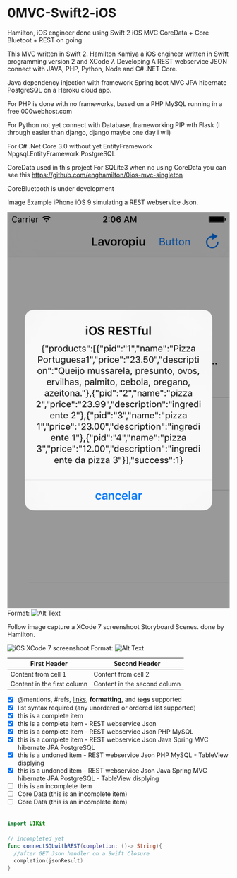 # 0MVC-Swift2-iOS
Hamilton, iOS engineer done using Swift 2 iOS MVC CoreData + Core Bluetoot + REST on going

This MVC written in Swift 2.
Hamilton Kamiya a iOS engineer written in Swift programming version 2 and XCode 7.
Developing A REST webservice JSON connect with JAVA, PHP, Python, Node and C# .NET Core.

Java dependency injection with framework Spring boot MVC JPA hibernate PostgreSQL on a Heroku cloud app.

For PHP is done with no frameworks, based on a PHP MySQL running in a free 000webhost.com

For Python not yet connect with Database, frameworking PIP wth Flask (I through easier than django, django maybe one day i wll)

For C# .Net Core 3.0 without yet EntityFramework Npgsql.EntityFramework.PostgreSQL

CoreData used in this project
For SQLite3 when no using CoreData you can see this  https://github.com/enghamilton/0ios-mvc-singleton

CoreBluetooth is under development


Image Example iPhone iOS 9 simulating a REST webservice Json.

![iOS XCode 7 screenshoot](https://github.com/enghamilton/0MVC-Swift2-iOS/blob/master/Simulator%20Screen%20Shot%2029%20de%20nov%20de%202019%2002.06.05.png)
Format: ![Alt Text](url)

Follow image capture a XCode 7 screenshoot Storyboard Scenes. done by Hamilton.

![iOS XCode 7 screenshoot](https://github.com/enghamilton/0MVC-Swift2-iOS/blob/master/Captura%20de%20Tela%202019-11-29%20%C3%A0s%2001.02.57.png)
Format: ![Alt Text](url)

First Header | Second Header
------------ | -------------
Content from cell 1 | Content from cell 2
Content in the first column | Content in the second column

- [x] @mentions, #refs, [links](), **formatting**, and <del>tags</del> supported
- [x] list syntax required (any unordered or ordered list supported)
- [x] this is a complete item
- [x] this is a complete item - REST webservice Json
- [x] this is a complete item - REST webservice Json PHP MySQL
- [x] this is a complete item - REST webservice Json Java Spring MVC hibernate JPA PostgreSQL
- [x] this is a undoned item - REST webservice Json PHP MySQL - TableView displying
- [x] this is a undoned item - REST webservice Json Java Spring MVC hibernate JPA PostgreSQL - TableView displying
- [ ] this is an incomplete item
- [ ] Core Data (this is an incomplete item)
- [ ] Core Data (this is an incomplete item)

```swift

import UIKit

// incompleted yet
func connectSQLwithREST(completion: ()-> String){
  //after GET Json handler on a Swift Closure
  completion(jsonResult)
}


```
